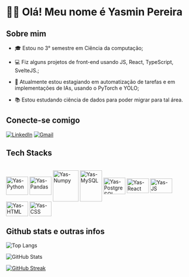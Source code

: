 
# 👩‍💻 Olá! Meu nome é Yasmin Pereira

## Sobre mim

* 🎓 Estou no 3° semestre em Ciência da computação;
* 💻 Fiz alguns projetos de front-end usando JS, React, TypeScript, SvelteJS.;

* 🦾 Atualmente estou estagiando em automatização de tarefas e em implementações de IAs, usando o PyTorch e YOLO;

* 📚 Estou estudando ciência de dados para poder migrar para tal área.

## Conecte-se comigo

[![LinkedIn](https://img.shields.io/badge/LinkedIn-000?style=for-the-badge&logo=linkedin&logoColor=0E76A8)](https://www.linkedin.com/in/yasmin-pereira-9a0a34212/) 
[![Gmail](https://img.shields.io/badge/Gmail-000?style=for-the-badge&logo=gmail)](datayasminpereira@gmail.com) 

## Tech Stacks
<div style="display: inline_block"><br>
  <img align="center" alt="Yas-Python" height="50" width="60" src="https://cdn.jsdelivr.net/gh/devicons/devicon/icons/python/python-original.svg" />
  <img align="center" alt="Yas-Pandas" height="50" width="60" src="https://cdn.jsdelivr.net/gh/devicons/devicon/icons/pandas/pandas-original-wordmark.svg" />
  <img align="center" alt="Yas-Numpy" height="85" width="70" src="https://cdn.jsdelivr.net/gh/devicons/devicon/icons/numpy/numpy-original-wordmark.svg" />
  <img align="center" alt="Yas-MySQL" height="85" width="60" src="https://cdn.jsdelivr.net/gh/devicons/devicon/icons/mysql/mysql-original-wordmark.svg" />
  <img align="center" alt="Yas-PostgreSQL" height="45" width="60" src="https://cdn.jsdelivr.net/gh/devicons/devicon/icons/postgresql/postgresql-original.svg" />       
  <img align="center" alt="Yas-React" height="40" width="60" src="https://cdn.jsdelivr.net/gh/devicons/devicon/icons/react/react-original.svg" />
  <img align="center" alt="Yas-JS" height="40" width="60" src="https://cdn.jsdelivr.net/gh/devicons/devicon/icons/javascript/javascript-original.svg"/>
  <img align="center" alt="Yas-HTML" height="40" width="60" src="https://cdn.jsdelivr.net/gh/devicons/devicon/icons/html5/html5-original.svg" />
  <img align="center" alt="Yas-CSS" height="40" width="60" src="https://cdn.jsdelivr.net/gh/devicons/devicon/icons/css3/css3-original.svg" />
      
</div>

## Github stats e outras infos
![Top Langs](https://github-readme-stats-git-masterrstaa-rickstaa.vercel.app/api/top-langs/?username=datayasminpereira&layout=compact&bg_color=000&border_color=30A3DC&title_color=E94D5F&text_color=FFF)

![GitHub Stats](https://github-readme-stats.vercel.app/api?username=datayasminpereira&theme=transparent&bg_color=000&border_color=30A3DC&show_icons=true&icon_color=30A3DC&title_color=E94D5F&text_color=FFF)

[![GitHub Streak](https://streak-stats.demolab.com/?user=datayasminpereira&theme=bear&background=000&border=30A3DC&dates=FFF)](https://git.io/streak-stats)


